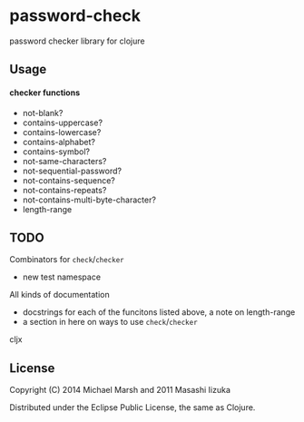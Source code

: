 # password-check

password checker library for clojure

## Usage

#### checker functions

 * not-blank?
 * contains-uppercase?
 * contains-lowercase?
 * contains-alphabet?
 * contains-symbol?
 * not-same-characters?
 * not-sequential-password?
 * not-contains-sequence?
 * not-contains-repeats?
 * not-contains-multi-byte-character?
 * length-range

## TODO

Combinators for `check`/`checker`
* new test namespace

All kinds of documentation
* docstrings for each of the funcitons listed above, a note on length-range
* a section in here on ways to use `check`/`checker`

cljx

## License

Copyright (C) 2014 Michael Marsh and 2011 Masashi Iizuka

Distributed under the Eclipse Public License, the same as Clojure.
